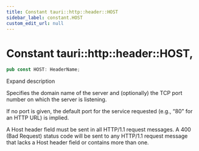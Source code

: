 ```yaml
---
title: Constant tauri::http::header::HOST
sidebar_label: constant.HOST
custom_edit_url: null
---
```


  # Constant tauri::http&#x3A;:header::HOST,

```rs
pub const HOST: HeaderName;
```

Expand description

Specifies the domain name of the server and (optionally) the TCP port number on which the server is listening.

If no port is given, the default port for the service requested (e.g., “80” for an HTTP URL) is implied.

A Host header field must be sent in all HTTP/1.1 request messages. A 400 (Bad Request) status code will be sent to any HTTP/1.1 request message that lacks a Host header field or contains more than one.
  
